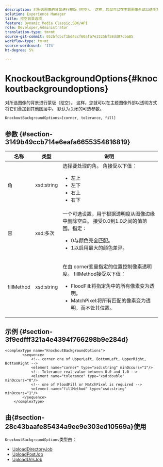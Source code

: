 ```yaml
---
description: 对所选图像的背景进行蒙版（挖空）。 这样，您就可以在主题图像外部以透明方式将它们叠加到其他图层中。 默认为关闭的可选参数。
solution: Experience Manager
title: 挖空背景选项
feature: Dynamic Media Classic,SDK/API
role: Developer,Administrator
translation-type: tm+mt
source-git-commit: 052bfcbcf1bd4ccf60afa7e3325bf58dd07cba85
workflow-type: tm+mt
source-wordcount: '174'
ht-degree: 5%

---
```



# KnockoutBackgroundOptions{#knockoutbackgroundoptions}

对所选图像的背景进行蒙版（挖空）。 这样，您就可以在主题图像外部以透明方式将它们叠加到其他图层中。 默认为关闭的可选参数。

`KnockoutBackgroundOptions=[corner, tolerance, fill]`

## 参数 {#section-3149b49ccb714e6eafa6655354816819}

<table id="table_68131DE0A3C84908A43C6F7777F20973"> 
 <thead> 
  <tr> 
   <th colname="col1" class="entry"> 名称 </th> 
   <th colname="col2" class="entry"> 类型 </th> 
   <th colname="col3" class="entry"> 说明 </th> 
  </tr> 
 </thead>
 <tbody> 
  <tr> 
   <td colname="col1"> <span class="codeph"> <span class="varname"> 角</span> </span> </td> 
   <td colname="col2"> <span class="codeph"> xsd:string</span> </td> 
   <td colname="col3">选择要处理的角。 <span class="codeph"> </span> 角接受以下值： 
    <ul id="ul_36C2F07706764A7081010D5521BF3096">
     <li id="li_CBACE5C6AA8C48D3BEE033D3AE03AF3C"><span class="codeph"> 左上</span></li>
     <li id="li_49AC53536B4B4D2CA3DD89E2A2B2E95D"><span class="codeph"> 左下</span></li>
     <li id="li_7AD372FF4A9B48F0A16964EE9CB3EE88"><span class="codeph"> 右上</span></li>
     <li id="li_D31476DD9A8E4BDBB13A6DDA46547877"><span class="codeph"> 右下</span></li>
    </ul></td> 
  </tr> 
  <tr> 
   <td colname="col1"> <span class="codeph"> <span class="varname"> 容</span> </span> </td> 
   <td colname="col2"> <span class="codeph"> xsd:多次</span> </td> 
   <td colname="col3">一个可选设置，用于根据透明度从图像边缘中删除空白。 接受0.0到1.0之间的值范围。指定： 
    <ul id="ul_FE5423B857AE43FCBA7A9AEA76C754CC">
     <li id="li_01E3BD0AB8DA4C408B47CB02B269404A">0与颜色完全匹配。 </li>
     <li id="li_FCE21384265D4ECE9C0D785F1BB32C3A">1以启用最大的颜色差异。 </li>
    </ul></td> 
  </tr> 
  <tr> 
   <td colname="col1"> <span class="codeph"> <span class="varname"> fillMethod</span> </span> </td> 
   <td colname="col2"> <span class="codeph"> xsd:string</span> </td> 
   <td colname="col3"> <p>在由<span class="codeph"><span class="varname"> corner</span></span>变量指定的位置控制像素透明度。 <span class="codeph"> fillMethod</span>接受以下值： </p> 
    <ul id="ul_D95F3B613D344BB89487ED09D83F9217"> 
     <li id="li_3D7B7CA1B9094D16A98E0BA3D962E97F"> <span class="codeph"> FloodFill</span>:将指定角中的所有像素变为透明。 </li> 
     <li id="li_F97343C3DA7644BCBD1748AD8F9DCE2E"> <span class="codeph"> MatchPixel</span>:将所有匹配的像素变为透明，而不管其位置。 </li> 
    </ul> </td> 
  </tr> 
 </tbody> 
</table>

## 示例 {#section-3f9edfff321a4e4394f766298b9e284d}

```
<complexType name="KnockoutBackgroundOptions">
        <sequence>
            <!-- corner one of UpperLeft, BottomLeft, UpperRight, BottomRight -->
            <element name="corner" type="xsd:string" minOccurs="1"/>
            <!-- Tolerance real value between 0.0 and 1.0 -->
            <element name="tolerance" type="xsd:double" minOccurs="0"/>
            <!-- one of FloodFill or MatchPixel is required -->
            <element name="fillMethod" type="xsd:string" minOccurs="1"/>
        </sequence>
    </complexType>
```

## 由{#section-28c43baafe85434a9ee9e303ed10569a}使用

`KnockoutBackgroundOptions`类型由：

* [UploadDirectoryJob](../../types/c-data-types/r-upload-directory-job.md#reference-e707ebf53b074c49ad983d1886e0bbb6)
* [UploadPostJob](../../types/c-data-types/r-upload-post-job.md#reference-bca2339b593f4637a687c33937215ef4)
* [UploadUrlsJob](../../types/c-data-types/r-upload-urls-job.md#reference-8e9bc895268c4321b233dbeadc990398)

